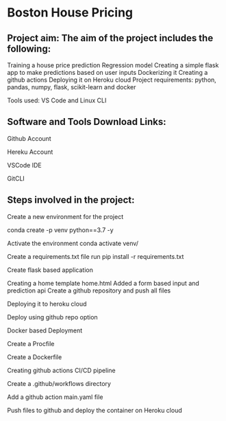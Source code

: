 # Boston House Pricing

## Project aim: The aim of the project includes the following:

Training a house price prediction Regression model
Creating a simple flask app to make predictions based on user inputs
Dockerizing it
Creating a github actions
Deploying it on Heroku cloud
Project requirements: python, pandas, numpy, flask, scikit-learn and docker

Tools used: VS Code and Linux CLI

## Software and Tools Download Links:

Github Account

Hereku Account

VSCode IDE

GitCLI

## Steps involved in the project:

Create a new environment for the project

conda create -p venv python==3.7 -y

Activate the environment conda activate venv/

Create a requirements.txt file run pip install -r requirements.txt

Create flask based application

Creating a home template home.html
Added a form based input and prediction api
Create a github repository and push all files

Deploying it to heroku cloud

Deploy using github repo option

Docker based Deployment

Create a Procfile

Create a Dockerfile

Creating github actions CI/CD pipeline

Create a .github/workflows directory

Add a github action main.yaml file

Push files to github and deploy the container on Heroku cloud
